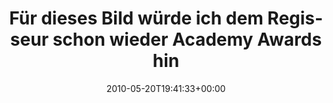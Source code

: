 ---
retweeted: false
source: <a href="http://twitter.com" rel="nofollow">Twitter Web Client</a>
entities:
  hashtags: []
  symbols: []
  user_mentions: []
  urls: []
display_text_range:
- '0'
- '114'
favorite_count: '1'
id_str: '14381558398'
truncated: false
retweet_count: '0'
id: '14381558398'
created_at: Thu May 20 19:41:33 +0000 2010
favorited: false
full_text: Für dieses Bild würde ich dem Regisseur schon wieder Academy Awards hinterherpfeffern...
  http://twitpic.com/1pgtqf
lang: de
tags:
- pesos/twitter
date: '2010-05-20T19:41:33+00:00'
src: https://twitter.com/bascht/status/14381558398
original_url: https://twitter.com/bascht/status/14381558398
type: twitter_tweet
text: Für dieses Bild würde ich dem Regisseur schon wieder Academy Awards hinterherpfeffern...
  http://twitpic.com/1pgtqf
title: Für dieses Bild würde ich dem Regisseur schon wieder Academy Awards hin

---